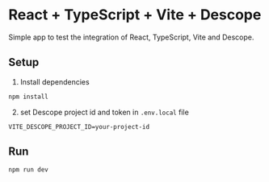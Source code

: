 # React + TypeScript + Vite + Descope

Simple app to test the integration of React, TypeScript, Vite and Descope.

## Setup

1. Install dependencies
```bash
npm install
```

2. set Descope project id and token in `.env.local` file
```env
VITE_DESCOPE_PROJECT_ID=your-project-id
```

## Run

```bash
npm run dev
```
